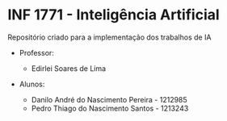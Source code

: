 # INF 1771 - Inteligência Artificial
Repositório criado para a implementação dos trabalhos de IA

- Professor:
  * Edirlei Soares de Lima

- Alunos:
  * Danilo André do Nascimento Pereira - 1212985
  * Pedro Thiago do Nascimento Santos - 1213243
